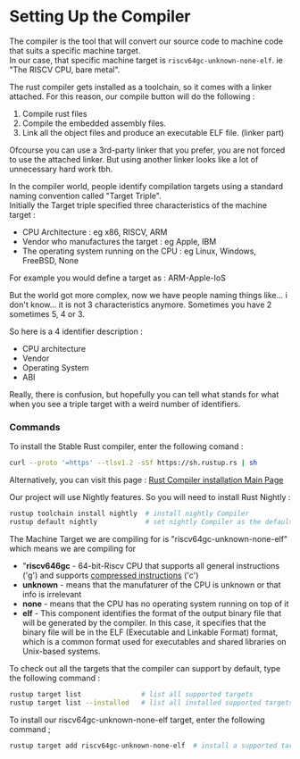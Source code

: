 # Setting Up the Compiler

The compiler is the tool that will convert our source code to machine code that suits a specific machine target.  
In our case, that specific machine target is `riscv64gc-unknown-none-elf`. ie "The RISCV CPU, bare metal".   

The rust compiler gets installed as a toolchain, so it comes with a linker attached. For this reason, our compile button will do the following : 
1. Compile rust files
2. Compile the embedded assembly files.
3. Link all the object files and produce an executable ELF file. (linker part)

Ofcourse you can use a 3rd-party linker that you prefer, you are not forced to use the attached linker. But using another linker looks like a lot of unnecessary hard work tbh.  

In the compiler world, people identify compilation targets using a standard naming convention called "Target Triple".  
Initially the Target triple specified three characteristics of the machine target :  
- CPU Architecture                         : eg x86, RISCV, ARM
- Vendor who manufactures the target       : eg Apple, IBM
- The operating system running on the CPU  : eg Linux, Windows, FreeBSD, None

For example you would define a target as : ARM-Apple-IoS

But the world got more complex, now we have people naming things like... i don't know... it is not 3 characteristics anymore.   Sometimes you have 2 sometimes 5, 4 or 3.

So here is a 4 identifier description :
- CPU architecture
- Vendor
- Operating System
- ABI

Really, there is confusion, but hopefully you can tell what stands for what when you see a triple target with a weird number of identifiers.  

### Commands 

To install the Stable Rust compiler, enter the following comand :
```bash
curl --proto '=https' --tlsv1.2 -sSf https://sh.rustup.rs | sh  
```
Alternatively, you can visit this page : [Rust Compiler installation Main Page](https://www.rust-lang.org/tools/install)

Our project will use Nightly features. So you will need to install Rust Nightly :
```bash
rustup toolchain install nightly  # install nightly Compiler
rustup default nightly            # set nightly Compiler as the default toolchain
```

The Machine Target we are compiling for is "riscv64gc-unknown-none-elf" which means we are compiling for 
- "**riscv646gc** -  64-bit-Riscv CPU that supports all general instructions ('g') and supports [compressed instructions](./compressed_instructions.md) ('c')
- **unknown** - means that the manufaturer of the CPU is unknown or that info is irrelevant
- **none** - means that the CPU has no operating system running on top of it
- **elf** - This component identifies the format of the output binary file that will be generated by the compiler. In this case, it specifies that the binary file will be in the ELF (Executable and Linkable Format) format, which is a common format used for executables and shared libraries on Unix-based systems.

To check out all the targets that the compiler can support by default, type the following command :
```bash
rustup target list               # list all supported targets
rustup target list --installed   # list all installed supported targets
```

To install our riscv64gc-unknown-none-elf target, enter the following command ;
```bash
rustup target add riscv64gc-unknown-none-elf  # install a supported target
```
